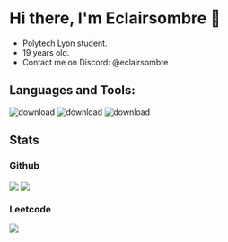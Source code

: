 # Hi there, I'm Eclairsombre 👋 

- Polytech Lyon student.
- 19 years old.
- Contact me on Discord: @eclairsombre


## Languages and Tools:


![download](https://github.com/Eclairsombre/Eclairsombre/assets/130174141/95673bd4-1b72-432c-a79d-cf34d1baf346)
![download](https://github.com/Eclairsombre/Eclairsombre/assets/130174141/d5e80b14-a3fa-4e48-bb96-20de88a96a02)
![download](https://github.com/Eclairsombre/Eclairsombre/assets/130174141/f1073e1f-8177-4f89-80ef-af7e34266840)


## Stats

### Github 
<a href="https://github.com/Eclairsombre/"><img align="center" src="https://github-readme-stats.vercel.app/api?username=Eclairsombre&show_icons=true&theme=tokyonight&hide=issues"  /></a>
<a href="https://github.com/Eclairsombre/"><img align="center" src="https://github-readme-stats.vercel.app/api/top-langs/?username=Eclairsombre&langs_count=2&theme=tokyonight" /></a>

### Leetcode
<a href="https://leetcode.com/Eclairsombre/"><img src="https://leetcode-stats-six.vercel.app/?username=Eclairsombre&theme=dark" >
